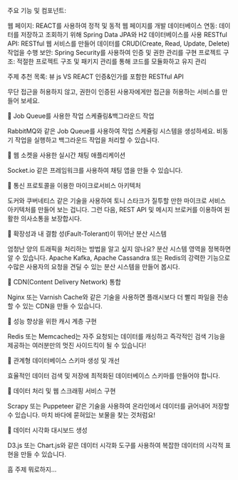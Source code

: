 주요 기능 및 컴포넌트:

웹 페이지: REACT를 사용하여 정적 및 동적 웹 페이지를 개발
데이터베이스 연동: 데이터를 저장하고 조회하기 위해 Spring Data JPA와 H2 데이터베이스를 사용
RESTful API: RESTful 웹 서비스를 만들어 데이터를 CRUD(Create, Read, Update, Delete) 작업을 수행
보안: Spring Security를 사용하여 인증 및 권한 관리를 구현
프로젝트 구조: 적절한 프로젝트 구조 및 패키지 관리를 통해 코드를 모듈화하고 유지 관리  


주제 추천 목록:
뷰 js  VS  REACT
인증&인가를 포함한 RESTful API

무단 접근을 허용하지 않고, 권한이 인증된 사용자에게만 접근을 허용하는 서비스를 만들어 보세요. 

📌 Job Queue를 사용한 작업 스케쥴링&백그라운드 작업

RabbitMQ와 같은 Job Queue를 사용하여 작업 스케쥴링 시스템을 생성하세요. 비동기 작업을 실행하고 백그라운드 작업을 처리할 수 있습니다. 

📌 웹 소켓을 사용한 실시간 채팅 애플리케이션

Socket.io 같은 프레임워크를 사용하여 채팅 앱을 만들 수 있습니다.

📌 통신 프로토콜을 이용한 마이크로서비스 아키텍처

도커와 쿠버네티스 같은 기술을 사용하여 토니 스타크가 질투할 만한 마이크로 서비스 아키텍처를 만들어 보는 겁니다. 그런 다음, REST API 및 메시지 브로커를 이용하여 원활한 의사소통을 보장합시다. 

📌 확장성과 내 결함 성(Fault-Tolerant)이 뛰어난 분산 시스템

엄청난 양의 트래픽을 처리하는 방법을 알고 싶지 않나요? 분산 시스템 영역을 정복하면 알 수 있습니다. Apache Kafka, Apache Cassandra 또는 Redis의 강력한 기능으로 수많은 사용자의 요청을 견딜 수 있는 분산 시스템을 만들어 봅시다. 

📌 CDN(Content Delivery Network) 통합

Nginx 또는 Varnish Cache와 같은 기술을 사용하면 플래시보다 더 빨리 파일을 전송할 수 있는 CDN을 만들 수 있습니다. 

📌 성능 향상을 위한 캐시 계층 구현

Redis 또는 Memcached는 자주 요청되는 데이터를 캐싱하고 즉각적인 검색 기능을 제공하는 여러분만의 멋진 사이드킥이 될 수 있습니다!

📌 관계형 데이터베이스 스키마 생성 및 개선 

효율적인 데이터 검색 및 저장에 최적화된 데이터베이스 스키마를 만들어야 합니다. 

📌 데이터 처리 및 웹 스크래핑 서비스 구현 

Scrapy 또는 Puppeteer 같은 기술을 사용하여 온라인에서 데이터를 긁어내어 저장할 수 있습니다. 마치 바다에 묻혀있는 보물을 찾는 것처럼요!

📌 데이터 시각화 대시보드 생성 

D3.js 또는 Chart.js와 같은 데이터 시각화 도구를 사용하여 복잡한 데이터의 시각적 표현을 만들 수 있습니다.

흠 주제 뭐로하지...